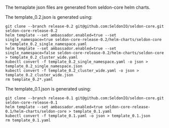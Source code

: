 The temaplate json files are generated from seldon-core helm charts.

The template_0.2.json is generated using:

```
git clone --branch release-0.2 git@github.com:SeldonIO/seldon-core.git seldon-core-release-0.2
helm template --set ambassador.enabled=true --set single_namespace=true seldon-core-release-0.2/helm-charts/seldon-core > template_0.2_single_namespace.yaml
helm template --set ambassador.enabled=true --set single_namespace=false seldon-core-release-0.2/helm-charts/seldon-core > template_0.2_cluster_wide.yaml
kubectl convert -f template_0.2_single_namespace.yaml -o json > template_0.2_single_namespace.json
kubectl convert -f template_0.2_cluster_wide.yaml -o json > template_0.2_cluster_wide.json
rm template_0.2*.yaml
```

The template_0.1.json is generated using:

```
git clone --branch release-0.1 git@github.com:SeldonIO/seldon-core.git seldon-core-release-0.1
helm template --set ambassador.enabled=true seldon-core-release-0.1/helm-charts/seldon-core > template_0.1.yaml
kubectl convert -f template_0.1.yaml -o json > template_0.1.json
rm template_0.1.yaml
```
